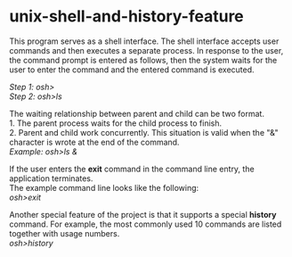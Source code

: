# unix-shell-and-history-feature
This program serves as a shell interface. The shell interface accepts user commands and then executes a separate process. 
In response to the user, the command prompt is entered as follows, then the system waits for the user to enter the command 
and the entered command is executed.

*Step 1: osh>* <br/>
*Step 2: osh>ls*

The waiting relationship between parent and child can be two format. <br/> 1. The parent process waits for the child process to finish. <br/>
2. Parent and child work concurrently. This situation is valid when the "&" character is wrote at the end of the command. <br/>
  *Example: osh>ls &*

If the user enters the **exit** command in the command line entry, the application terminates. <br/>
The example command line looks like the following: <br/>
*osh>exit*

Another special feature of the project is that it supports a special **history** command. For example, the most commonly used 10 commands 
are listed together with usage numbers. <br/>
*osh>history*
